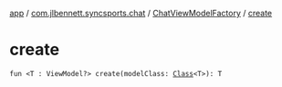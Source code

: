 [app](../../index.md) / [com.jlbennett.syncsports.chat](../index.md) / [ChatViewModelFactory](index.md) / [create](./create.md)

# create

`fun <T : ViewModel?> create(modelClass: `[`Class`](https://docs.oracle.com/javase/6/docs/api/java/lang/Class.html)`<T>): T`